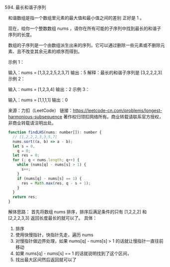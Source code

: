 594. 最长和谐子序列

和谐数组是指一个数组里元素的最大值和最小值之间的差别 正好是 1 。

现在，给你一个整数数组 nums ，请你在所有可能的子序列中找到最长的和谐子序列的长度。

数组的子序列是一个由数组派生出来的序列，它可以通过删除一些元素或不删除元素、且不改变其余元素的顺序而得到。



示例 1：

输入：nums = [1,3,2,2,5,2,3,7]
输出：5
解释：最长的和谐子序列是 [3,2,2,2,3]
示例 2：

输入：nums = [1,2,3,4]
输出：2
示例 3：

输入：nums = [1,1,1,1]
输出：0

来源：力扣（LeetCode）
链接：https://leetcode-cn.com/problems/longest-harmonious-subsequence
著作权归领扣网络所有。商业转载请联系官方授权，非商业转载请注明出处。

```js
function findLHS(nums: number[]): number {
  // [1,2,2,2,3,3,5,7]
  nums.sort((a, b) => a - b);
  let s = 0,
    q = 0;
  let res = 0;
  for (; q < nums.length; q++) {
    while (nums[q] - nums[s] > 1) {
      s++;
    }
    if (nums[q] - nums[s] == 1) {
      res = Math.max(res, q - s + 1);
    }
  }
  return res;
}
```
解体思路：
首先将数组 nums 排序，排序后满足条件的只有 [1,2,2,2] 和 [2,2,2,3,3] 返回长度最长的就可以了。
具体：
1. 排序
2. 使用快慢指针，快指针先走，遍历 nums
3. 对慢指针做边界处理，如果 nums[q] - nums[s] > 1 的话就让慢指针一直往前移动
4. 如果 nums[q] - nums[s] == 1 的话就说明找到了这个区间，
5. 找出最大区间然后返回就可以了

